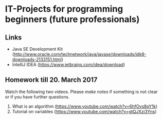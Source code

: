 # IT-Projects for programming beginners (future professionals)

## Links
- Java SE Development Kit (http://www.oracle.com/technetwork/java/javase/downloads/jdk8-downloads-2133151.html)
- IntelliJ IDEA (https://www.jetbrains.com/idea/download)

## Homework till 20. March 2017
Watch the following two videos. Please *make notes* if something is not clear or if you have further questions.
1. What is an algorithm (https://www.youtube.com/watch?v=6hfOvs8pY1k)
2. Tutorial on variables (https://www.youtube.com/watch?v=gtQJXzi3Yns)
